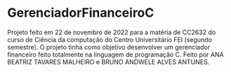 # GerenciadorFinanceiroC
Projeto feito em 22 de novembro de 2022 para a matéria de CC2632 do curso de Ciência da computação do Centro Universitário FEI (segundo semestre). O projeto tinha como objetivo desenvolver um gerenciador financeiro feito totalmente na linguagem de programação C. Feito por ANA BEATRIZ TAVARES MALHEIRO e BRUNO ANDWELE ALVES ANTUNES. 
